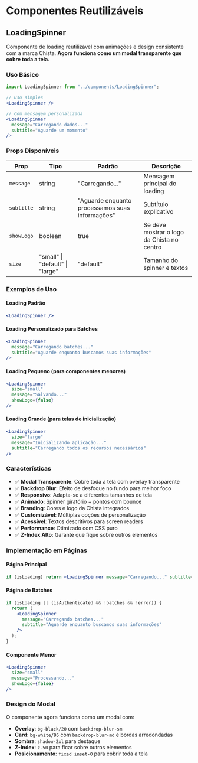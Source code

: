 # Componentes Reutilizáveis

## LoadingSpinner

Componente de loading reutilizável com animações e design consistente com a marca Chista. **Agora funciona como um modal transparente que cobre toda a tela.**

### Uso Básico

```jsx
import LoadingSpinner from "../components/LoadingSpinner";

// Uso simples
<LoadingSpinner />

// Com mensagem personalizada
<LoadingSpinner 
  message="Carregando dados..." 
  subtitle="Aguarde um momento"
/>
```

### Props Disponíveis

| Prop | Tipo | Padrão | Descrição |
|------|------|--------|-----------|
| `message` | string | "Carregando..." | Mensagem principal do loading |
| `subtitle` | string | "Aguarde enquanto processamos suas informações" | Subtítulo explicativo |
| `showLogo` | boolean | true | Se deve mostrar o logo da Chista no centro |
| `size` | "small" \| "default" \| "large" | "default" | Tamanho do spinner e textos |

### Exemplos de Uso

#### Loading Padrão
```jsx
<LoadingSpinner />
```

#### Loading Personalizado para Batches
```jsx
<LoadingSpinner 
  message="Carregando batches..." 
  subtitle="Aguarde enquanto buscamos suas informações"
/>
```

#### Loading Pequeno (para componentes menores)
```jsx
<LoadingSpinner 
  size="small"
  message="Salvando..."
  showLogo={false}
/>
```

#### Loading Grande (para telas de inicialização)
```jsx
<LoadingSpinner 
  size="large"
  message="Inicializando aplicação..."
  subtitle="Carregando todos os recursos necessários"
/>
```

### Características

- ✅ **Modal Transparente**: Cobre toda a tela com overlay transparente
- ✅ **Backdrop Blur**: Efeito de desfoque no fundo para melhor foco
- ✅ **Responsivo**: Adapta-se a diferentes tamanhos de tela
- ✅ **Animado**: Spinner giratório + pontos com bounce
- ✅ **Branding**: Cores e logo da Chista integrados
- ✅ **Customizável**: Múltiplas opções de personalização
- ✅ **Acessível**: Textos descritivos para screen readers
- ✅ **Performance**: Otimizado com CSS puro
- ✅ **Z-Index Alto**: Garante que fique sobre outros elementos

### Implementação em Páginas

#### Página Principal
```jsx
if (isLoading) return <LoadingSpinner message="Carregando..." subtitle="Inicializando aplicação" />;
```

#### Página de Batches
```jsx
if (isLoading || (isAuthenticated && !batches && !error)) {
  return (
    <LoadingSpinner 
      message="Carregando batches..." 
      subtitle="Aguarde enquanto buscamos suas informações"
    />
  );
}
```

#### Componente Menor
```jsx
<LoadingSpinner 
  size="small"
  message="Processando..."
  showLogo={false}
/>
```

### Design do Modal

O componente agora funciona como um modal com:
- **Overlay**: `bg-black/20` com `backdrop-blur-sm`
- **Card**: `bg-white/95` com `backdrop-blur-md` e bordas arredondadas
- **Sombra**: `shadow-2xl` para destaque
- **Z-Index**: `z-50` para ficar sobre outros elementos
- **Posicionamento**: `fixed inset-0` para cobrir toda a tela 